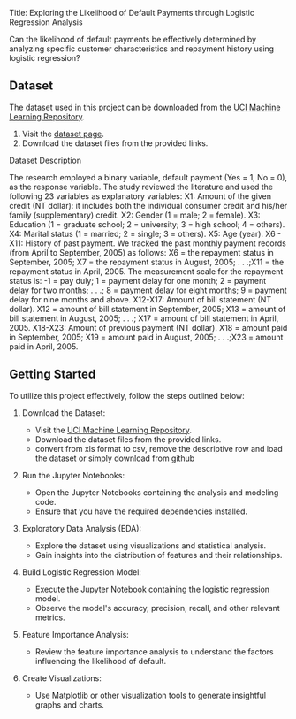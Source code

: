 Title: Exploring the Likelihood of Default Payments through Logistic Regression 
Analysis

Can the likelihood of default payments be effectively determined by analyzing 
specific customer characteristics and repayment history using logistic regression?

## Dataset

The dataset used in this project can be downloaded from the [UCI Machine Learning Repository](https://archive.ics.uci.edu/dataset/350/default+of+credit+card+clients).

1. Visit the [dataset page](https://archive.ics.uci.edu/dataset/350/default+of+credit+card+clients).
2. Download the dataset files from the provided links.

Dataset Description

The research employed a binary variable, default payment (Yes = 1, No = 0), as the response variable. The study reviewed the literature and used the following 23 variables as explanatory variables:
X1: Amount of the given credit (NT dollar): it includes both the individual consumer credit and his/her family (supplementary) credit.
X2: Gender (1 = male; 2 = female).
X3: Education (1 = graduate school; 2 = university; 3 = high school; 4 = others).
X4: Marital status (1 = married; 2 = single; 3 = others).
X5: Age (year).
X6 - X11: History of past payment. We tracked the past monthly payment records (from April to September, 2005) as follows: X6 = the repayment status in September, 2005; X7 = the repayment status in August, 2005; . . .;X11 = the repayment status in April, 2005. The measurement scale for the repayment status is: -1 = pay duly; 1 = payment delay for one month; 2 = payment delay for two months; . . .; 8 = payment delay for eight months; 9 = payment delay for nine months and above.
X12-X17: Amount of bill statement (NT dollar). X12 = amount of bill statement in September, 2005; X13 = amount of bill statement in August, 2005; . . .; X17 = amount of bill statement in April, 2005. 
X18-X23: Amount of previous payment (NT dollar). X18 = amount paid in September, 2005; X19 = amount paid in August, 2005; . . .;X23 = amount paid in April, 2005.

## Getting Started

To utilize this project effectively, follow the steps outlined below:

1. Download the Dataset:
   - Visit the [UCI Machine Learning Repository](https://archive.ics.uci.edu/dataset/350/default+of+credit+card+clients).
   - Download the dataset files from the provided links.
   - convert from xls format to csv, remove the descriptive row and load the dataset or simply download from github 

2. Run the Jupyter Notebooks:
   - Open the Jupyter Notebooks containing the analysis and modeling code.
   - Ensure that you have the required dependencies installed.

3. Exploratory Data Analysis (EDA):
   - Explore the dataset using visualizations and statistical analysis.
   - Gain insights into the distribution of features and their relationships.

4. Build Logistic Regression Model:
   - Execute the Jupyter Notebook containing the logistic regression model.
   - Observe the model's accuracy, precision, recall, and other relevant metrics.

5. Feature Importance Analysis:
   - Review the feature importance analysis to understand the factors influencing the likelihood of default.

6. Create Visualizations:
   - Use Matplotlib or other visualization tools to generate insightful graphs and charts.


